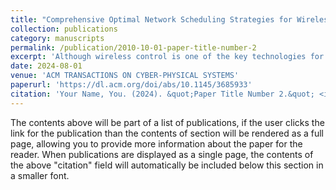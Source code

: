 ```yaml
---
title: "Comprehensive Optimal Network Scheduling Strategies for Wireless Control Systems"
collection: publications
category: manuscripts
permalink: /publication/2010-10-01-paper-title-number-2
excerpt: 'Although wireless control is one of the key technologies for future industries, most wireless networks are only used for monitoring. When wireless networks are applied to transmit control commands, the uncertain link qualities and limited network resources may destroy the performance of multi-loop control systems. Hence, it is critical to allocate these resources to optimize the control performance as the network condition changes and plants evolve. This paper presents comprehensive optimal scheduling strategies for wireless control systems based on adaptive dynamic programming. Firstly, we propose an effective adaptive dynamic programming scheduling (ADPS) strategy to solve the optimal scheduling problem based on the single-step control performance at run-time while significantly reducing computational complexity. Moreover, to overcome the short-sightedness of single-step performance prediction, we extend ADPS to  ADPS-m  (multi-step prediction), which optimizes multi-step performance by incorporating a longer-horizon evolution of the plants. Furthermore, we propose ADPS-H  (Heterogeneous flow scheduling) to support heterogeneous flows with different data rates and sizes, and ADPS-H-m (multi-step prediction for Heterogeneous flow scheduling), which schedules heterogeneous flows in a longer prediction horizon. We prove that all these scheduling strategies can achieve optimality and stability under mild assumptions. Extensive experiments integrating TOSSIM and MATLAB/Simulink are performed to evaluate all of the proposed methods in case studies of four- and ten-loop control systems. The simulation results demonstrate that these strategies can effectively improve the control performance at lower computing costs under both cyber and physical disturbances. Under the noise level of -76 dBm, for the four-loop case, ADPS achieves the same control performance as the linear programming while saving 99.5% of the execution time.  ADPS-m further improves the control performance by up to 27.0% compared with ADPS at the prediction horizon of 3, and ADPS-H-m improves the performance by up to 32.3% and 8.4% compared with round-robin and ADPS-H, respectively. And the ten-loop case indicates the effectiveness and scalability of the proposed approaches.'
date: 2024-08-01
venue: 'ACM TRANSACTIONS ON CYBER-PHYSICAL SYSTEMS'
paperurl: 'https://dl.acm.org/doi/abs/10.1145/3685933'
citation: 'Your Name, You. (2024). &quot;Paper Title Number 2.&quot; <i>Journal 1</i>. 1(2).'
---
```


The contents above will be part of a list of publications, if the user clicks the link for the publication than the contents of section will be rendered as a full page, allowing you to provide more information about the paper for the reader. When publications are displayed as a single page, the contents of the above "citation" field will automatically be included below this section in a smaller font.
